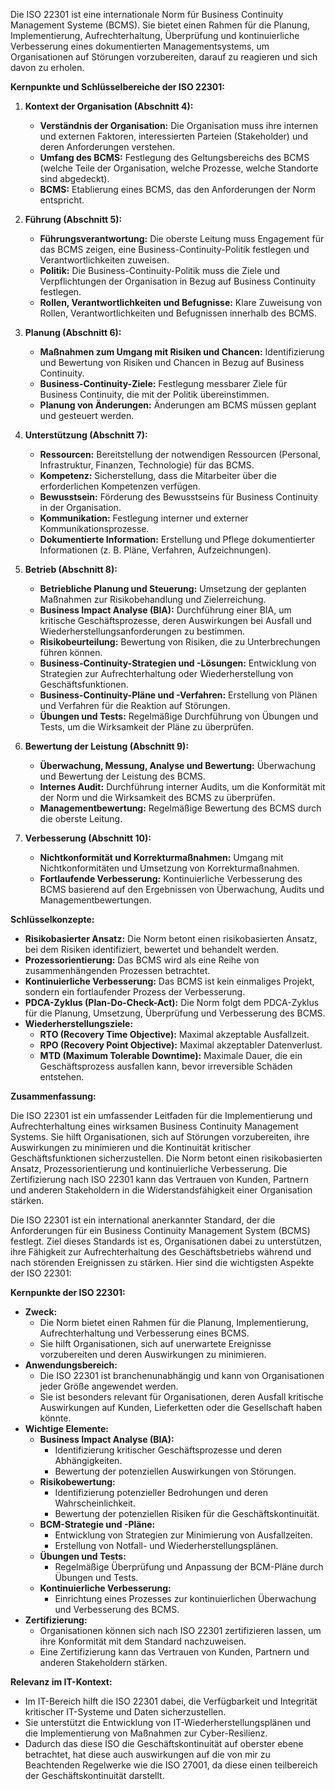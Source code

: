 Die ISO 22301 ist eine internationale Norm für Business Continuity Management Systeme (BCMS). Sie bietet einen Rahmen für die Planung, Implementierung, Aufrechterhaltung, Überprüfung und kontinuierliche Verbesserung eines dokumentierten Managementsystems, um Organisationen auf Störungen vorzubereiten, darauf zu reagieren und sich davon zu erholen.

**Kernpunkte und Schlüsselbereiche der ISO 22301:**

1. **Kontext der Organisation (Abschnitt 4):**
    
    - **Verständnis der Organisation:** Die Organisation muss ihre internen und externen Faktoren, interessierten Parteien (Stakeholder) und deren Anforderungen verstehen.
    - **Umfang des BCMS:** Festlegung des Geltungsbereichs des BCMS (welche Teile der Organisation, welche Prozesse, welche Standorte sind abgedeckt).
    - **BCMS:** Etablierung eines BCMS, das den Anforderungen der Norm entspricht.
2. **Führung (Abschnitt 5):**
    
    - **Führungsverantwortung:** Die oberste Leitung muss Engagement für das BCMS zeigen, eine Business-Continuity-Politik festlegen und Verantwortlichkeiten zuweisen.
    - **Politik:** Die Business-Continuity-Politik muss die Ziele und Verpflichtungen der Organisation in Bezug auf Business Continuity festlegen.
    - **Rollen, Verantwortlichkeiten und Befugnisse:** Klare Zuweisung von Rollen, Verantwortlichkeiten und Befugnissen innerhalb des BCMS.
3. **Planung (Abschnitt 6):**
    
    - **Maßnahmen zum Umgang mit Risiken und Chancen:** Identifizierung und Bewertung von Risiken und Chancen in Bezug auf Business Continuity.
    - **Business-Continuity-Ziele:** Festlegung messbarer Ziele für Business Continuity, die mit der Politik übereinstimmen.
    - **Planung von Änderungen:** Änderungen am BCMS müssen geplant und gesteuert werden.
4. **Unterstützung (Abschnitt 7):**
    
    - **Ressourcen:** Bereitstellung der notwendigen Ressourcen (Personal, Infrastruktur, Finanzen, Technologie) für das BCMS.
    - **Kompetenz:** Sicherstellung, dass die Mitarbeiter über die erforderlichen Kompetenzen verfügen.
    - **Bewusstsein:** Förderung des Bewusstseins für Business Continuity in der Organisation.
    - **Kommunikation:** Festlegung interner und externer Kommunikationsprozesse.
    - **Dokumentierte Information:** Erstellung und Pflege dokumentierter Informationen (z. B. Pläne, Verfahren, Aufzeichnungen).
5. **Betrieb (Abschnitt 8):**
    
    - **Betriebliche Planung und Steuerung:** Umsetzung der geplanten Maßnahmen zur Risikobehandlung und Zielerreichung.
    - **Business Impact Analyse (BIA):** Durchführung einer BIA, um kritische Geschäftsprozesse, deren Auswirkungen bei Ausfall und Wiederherstellungsanforderungen zu bestimmen.
    - **Risikobeurteilung:** Bewertung von Risiken, die zu Unterbrechungen führen können.
    - **Business-Continuity-Strategien und -Lösungen:** Entwicklung von Strategien zur Aufrechterhaltung oder Wiederherstellung von Geschäftsfunktionen.
    - **Business-Continuity-Pläne und -Verfahren:** Erstellung von Plänen und Verfahren für die Reaktion auf Störungen.
    - **Übungen und Tests:** Regelmäßige Durchführung von Übungen und Tests, um die Wirksamkeit der Pläne zu überprüfen.
6. **Bewertung der Leistung (Abschnitt 9):**
    
    - **Überwachung, Messung, Analyse und Bewertung:** Überwachung und Bewertung der Leistung des BCMS.
    - **Internes Audit:** Durchführung interner Audits, um die Konformität mit der Norm und die Wirksamkeit des BCMS zu überprüfen.
    - **Managementbewertung:** Regelmäßige Bewertung des BCMS durch die oberste Leitung.
7. **Verbesserung (Abschnitt 10):**
    
    - **Nichtkonformität und Korrekturmaßnahmen:** Umgang mit Nichtkonformitäten und Umsetzung von Korrekturmaßnahmen.
    - **Fortlaufende Verbesserung:** Kontinuierliche Verbesserung des BCMS basierend auf den Ergebnissen von Überwachung, Audits und Managementbewertungen.

**Schlüsselkonzepte:**

- **Risikobasierter Ansatz:** Die Norm betont einen risikobasierten Ansatz, bei dem Risiken identifiziert, bewertet und behandelt werden.
- **Prozessorientierung:** Das BCMS wird als eine Reihe von zusammenhängenden Prozessen betrachtet.
- **Kontinuierliche Verbesserung:** Das BCMS ist kein einmaliges Projekt, sondern ein fortlaufender Prozess der Verbesserung.
- **PDCA-Zyklus (Plan-Do-Check-Act):** Die Norm folgt dem PDCA-Zyklus für die Planung, Umsetzung, Überprüfung und Verbesserung des BCMS.
- **Wiederherstellungsziele:**
    - **RTO (Recovery Time Objective):** Maximal akzeptable Ausfallzeit.
    - **RPO (Recovery Point Objective):** Maximal akzeptabler Datenverlust.
    - **MTD (Maximum Tolerable Downtime):** Maximale Dauer, die ein Geschäftsprozess ausfallen kann, bevor irreversible Schäden entstehen.

**Zusammenfassung:**

Die ISO 22301 ist ein umfassender Leitfaden für die Implementierung und Aufrechterhaltung eines wirksamen Business Continuity Management Systems. Sie hilft Organisationen, sich auf Störungen vorzubereiten, ihre Auswirkungen zu minimieren und die Kontinuität kritischer Geschäftsfunktionen sicherzustellen. Die Norm betont einen risikobasierten Ansatz, Prozessorientierung und kontinuierliche Verbesserung. Die Zertifizierung nach ISO 22301 kann das Vertrauen von Kunden, Partnern und anderen Stakeholdern in die Widerstandsfähigkeit einer Organisation stärken.





Die ISO 22301 ist ein international anerkannter Standard, der die Anforderungen für ein Business Continuity Management System (BCMS) festlegt. Ziel dieses Standards ist es, Organisationen dabei zu unterstützen, ihre Fähigkeit zur Aufrechterhaltung des Geschäftsbetriebs während und nach störenden Ereignissen zu stärken. Hier sind die wichtigsten Aspekte der ISO 22301:

**Kernpunkte der ISO 22301:**

- **Zweck:**
    - Die Norm bietet einen Rahmen für die Planung, Implementierung, Aufrechterhaltung und Verbesserung eines BCMS.
    - Sie hilft Organisationen, sich auf unerwartete Ereignisse vorzubereiten und deren Auswirkungen zu minimieren.
- **Anwendungsbereich:**
    - Die ISO 22301 ist branchenunabhängig und kann von Organisationen jeder Größe angewendet werden.
    - Sie ist besonders relevant für Organisationen, deren Ausfall kritische Auswirkungen auf Kunden, Lieferketten oder die Gesellschaft haben könnte.
- **Wichtige Elemente:**
    - **Business Impact Analyse (BIA):**
        - Identifizierung kritischer Geschäftsprozesse und deren Abhängigkeiten.
        - Bewertung der potenziellen Auswirkungen von Störungen.
    - **Risikobewertung:**
        - Identifizierung potenzieller Bedrohungen und deren Wahrscheinlichkeit.
        - Bewertung der potenziellen Risiken für die Geschäftskontinuität.
    - **BCM-Strategie und -Pläne:**
        - Entwicklung von Strategien zur Minimierung von Ausfallzeiten.
        - Erstellung von Notfall- und Wiederherstellungsplänen.
    - **Übungen und Tests:**
        - Regelmäßige Überprüfung und Anpassung der BCM-Pläne durch Übungen und Tests.
    - **Kontinuierliche Verbesserung:**
        - Einrichtung eines Prozesses zur kontinuierlichen Überwachung und Verbesserung des BCMS.
- **Zertifizierung:**
    - Organisationen können sich nach ISO 22301 zertifizieren lassen, um ihre Konformität mit dem Standard nachzuweisen.
    - Eine Zertifizierung kann das Vertrauen von Kunden, Partnern und anderen Stakeholdern stärken.

**Relevanz im IT-Kontext:**

- Im IT-Bereich hilft die ISO 22301 dabei, die Verfügbarkeit und Integrität kritischer IT-Systeme und Daten sicherzustellen.
- Sie unterstützt die Entwicklung von IT-Wiederherstellungsplänen und die Implementierung von Maßnahmen zur Cyber-Resilienz.
- Dadurch das diese ISO die Geschäftskontinuität auf oberster ebene betrachtet, hat diese auch auswirkungen auf die von mir zu Beachtenden Regelwerke wie die ISO 27001, da diese einen teilbereich der Geschäftskontinuität darstellt.

